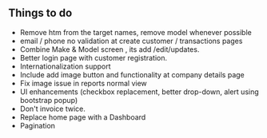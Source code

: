 ## Things to do
* Remove htm from the target names, remove model whenever possible
* email / phone no validation at create customer / transactions pages
* Combine Make & Model screen , its add /edit/updates.
* Better login page with customer registration.
* Internationalization support
* Include add image button and functionality at company details page
* Fix image issue in reports normal view
* UI enhancements (checkbox replacement, better drop-down, alert using bootstrap popup)
* Don't invoice twice.
* Replace home page with a Dashboard
* Pagination